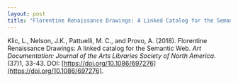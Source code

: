 ```yaml
---
layout: post
title: "Florentine Renaissance Drawings: A Linked Catalog for the Semantic Web"
---
```


Klic, L., Nelson, J.K., Pattuelli, M. C., and Provo, A. (2018). Florentine Renaissance Drawings: A linked catalog for the Semantic Web. *Art Documentation: Journal of the Arts Libraries Society of North America*. (37)1, 33-43. DOI: [https://doi.org/10.1086/697276](https://doi.org/10.1086/697276).

